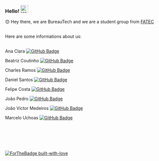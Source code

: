 ### Hello! <img alt="Waving hand emoji" src="https://github.com/OfficialMarinho/OfficialMarinho/blob/master/waving-hand-emoji-animated.gif?raw=true" width="25px">

:blush: Hey there, we are BureauTech and we are a student group from [FATEC](https://fatecsjc-prd.azurewebsites.net/)<br/><br/>

Here are some informations about us: <br/><br/>

Ana Clara [![GitHub Badge](https://img.shields.io/github/followers/anaclaragraciano?label=anaclaragraciano&style=for-the-badge&color=black&link=https://github.com/anaclaragraciano)](https://github.com/anaclaragraciano)<br/>

Beatriz Coutinho [![GitHub Badge](https://img.shields.io/github/followers/bibiacoutinho?label=bibiacoutinho&style=for-the-badge&color=black&link=https://github.com/bibiacoutinho)](https://github.com/bibiacoutinho)<br/>

Charles Ramos [![GitHub Badge](https://img.shields.io/github/followers/anaclaragraciano?label=anaclaragraciano&style=for-the-badge&color=black&link=https://github.com/anaclaragraciano)](https://github.com/charles-ramos)<br/>

Daniel Santos [![GitHub Badge](https://img.shields.io/github/followers/danielsantosoliveira?label=danielsantosoliveira&style=for-the-badge&color=black&link=https://github.com/danielsantosoliveira)](https://github.com/danielsantosoliveira)<br/>

Felipe Costa [![GitHub Badge](https://img.shields.io/github/followers/fcostafelipe?label=fcostafelipe&style=for-the-badge&color=black&link=https://github.com/fcostafelipe)](https://github.com/fcostafelipe)<br/>

João Pedro [![GitHub Badge](https://img.shields.io/github/followers/QuodJP?label=QuodJP&style=for-the-badge&color=black&link=https://github.com/QuodJP)](https://github.com/QuodJP)</br>

João Victor Medeiros [![GitHub Badge](https://img.shields.io/github/followers/JVMedeiros?label=JVMedeiros&style=for-the-badge&color=black&link=https://github.com/JVMedeiros)](https://github.com/JVMedeiros)<br/>

Marcelo Uchoas [![GitHub Badge](https://img.shields.io/github/followers/marcelouchoas?label=marcelouchoas&style=for-the-badge&color=black&link=https://github.com/QuodJP)](https://github.com/marcelouchoas)<br/>



<br/><br/><br/><br/><br/>
[![ForTheBadge built-with-love](http://ForTheBadge.com/images/badges/built-with-love.svg)](https://GitHub.com/Naereen/)






<!-- ![Data about me](https://github-readme-stats.vercel.app/api?username=OfficialMarinho&show_icons=true&hide_border=true) -->
